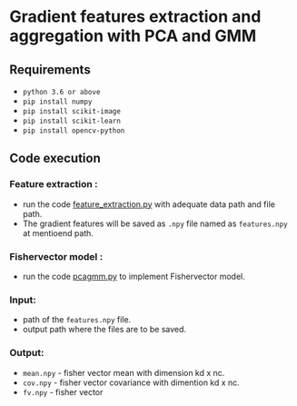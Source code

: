 # Gradient features extraction and aggregation with PCA and GMM
## Requirements
- `python 3.6 or above`
- `pip install numpy`
- `pip install scikit-image`
- `pip install scikit-learn`
- `pip install opencv-python`
## Code execution
  ### Feature extraction : 
  - run the code [feature_extraction.py](https://github.com/SohamChattopadhyayEE/gradientfeatures-with-PCA_GMM/blob/main/Codes/feature_extraction.py) with adequate data path and file path.
  - The gradient features will be saved as `.npy` file named as `features.npy` at mentioend path.
  ### Fishervector model :
  - run the code [pcagmm.py](https://github.com/SohamChattopadhyayEE/gradientfeatures-with-PCA_GMM/blob/main/Codes/pcagmm.py) to implement Fishervector model.
  ### Input:
  - path of the `features.npy` file.
  - output path where the files are to be saved.
  ### Output:
  - `mean.npy` - fisher vector mean with dimension kd x nc.
  - `cov.npy` - fisher vector covariance with dimention kd x nc. 
  - `fv.npy` - fisher vector
